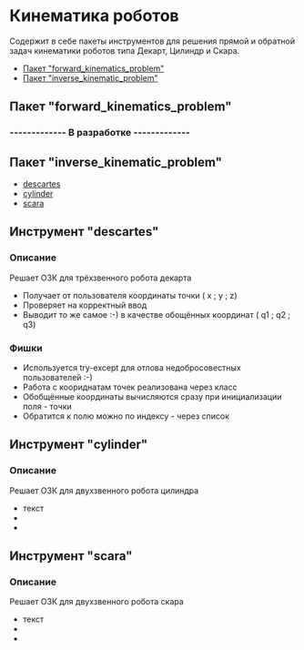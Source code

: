 # Кинематика роботов
Содержит в себе пакеты инструментов для решения прямой и обратной задач кинематики роботов типа Декарт, Цилиндр и Скара.
* [Пакет "forward_kinematics_problem"](#chapter-1)
* [Пакет "inverse_kinematic_problem"](#chapter-2)

<a id="chapter-1"></a>
## Пакет "forward_kinematics_problem"
### ------------- В разработке -------------

<a id="chapter-2"></a>
## Пакет "inverse_kinematic_problem"
* [descartes](#chapter-1.1)
* [cylinder](#chapter-1.2)
* [scara](#chapter-1.3)

<a id="chapter-1.1"></a>
## Инструмент "descartes"
### Описание
Решает ОЗК для трёхзвенного робота декарта
- Получает от пользователя координаты точки ( x ; y ; z) 
- Проверяет на корректный ввод
- Выводит то же самое :-) в качестве обощённых координат ( q1 ; q2 ; q3)
### Фишки
- Используется try-except для отлова недобросовестных пользователей :-)
- Работа с коориднатам точек реализована через класс
- Обобщённые координаты вычисляются сразу при инициализации поля - точки
- Обратится к полю можно по индексу - через список

<a id="chapter-1.2"></a>
## Инструмент "cylinder"
### Описание
Решает ОЗК для двухзвенного робота цилиндра
- текст
-
-

<a id="chapter-1.3"></a>
## Инструмент "scara"
### Описание
Решает ОЗК для двухзвенного робота скара
- текст
-
-

